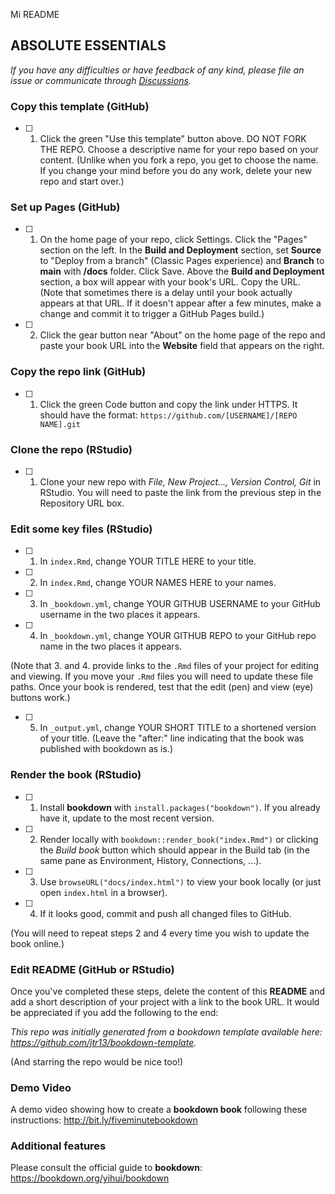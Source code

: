 Mi README

## ABSOLUTE ESSENTIALS

*If you have any difficulties or have feedback of any kind, please file an issue or communicate through [Discussions](https://github.com/jtr13/bookdown-template/discussions).*

### Copy this template (GitHub)

- [ ] 1. Click the green "Use this template" button above. DO NOT FORK THE REPO. Choose a descriptive name for your repo based on your content. (Unlike when you fork a repo, you get to choose the name. If you change your mind before you do any work, delete your new repo and start over.)

### Set up Pages (GitHub)

- [ ] 1. On the home page of your repo, click Settings. Click the "Pages" section on the left. In the **Build and Deployment** section, set **Source** to "Deploy from a branch" (Classic Pages experience) and **Branch** to **main** with **/docs** folder. Click Save. Above the **Build and Deployment** section, a box will appear with your book's URL. Copy the URL. (Note that sometimes there is a delay until your book actually appears at that URL. If it doesn't appear after a few minutes, make a change and commit it to trigger a GitHub Pages build.)	

- [ ] 2. Click the gear button near "About" on the home page of the repo and paste your book URL into the **Website** field that appears on the right.

### Copy the repo link (GitHub)

- [ ] 1. Click the green Code button and copy the link under HTTPS. It should have the format: `https://github.com/[USERNAME]/[REPO NAME].git`

### Clone the repo (RStudio)

- [ ] 1. Clone your new repo with *File, New Project..., Version Control, Git* in RStudio. You will need to paste the link from the previous step in the Repository URL box.

### Edit some key files (RStudio)

- [ ] 1. In `index.Rmd`, change YOUR TITLE HERE to your title.

- [ ] 2. In `index.Rmd`, change YOUR NAMES HERE to your names.

- [ ] 3. In `_bookdown.yml`, change YOUR GITHUB USERNAME to your GitHub username in the two places it appears.

- [ ] 4. In `_bookdown.yml`, change YOUR GITHUB REPO to your GitHub repo name in the two places it appears.

(Note that 3. and 4. provide links to the `.Rmd` files of your project for editing and viewing. If you move your `.Rmd` files you will need to update these file paths. Once your book is rendered, test that the edit (pen) and view (eye) buttons work.)

- [ ] 5. In `_output.yml`, change YOUR SHORT TITLE to a shortened version of your title. (Leave the "after:" line indicating that the book was published with bookdown as is.)

### Render the book (RStudio)

- [ ] 1. Install **bookdown** with `install.packages("bookdown")`. If you already have it, update to the most recent version.

- [ ] 2. Render locally with `bookdown::render_book("index.Rmd")` or clicking the *Build book* button which should appear in the Build tab (in the same pane as Environment, History, Connections, ...).

- [ ] 3. Use `browseURL("docs/index.html")` to view your book locally (or just open `index.html` in a browser).

- [ ] 4. If it looks good, commit and push all changed files to GitHub. 

(You will need to repeat steps 2 and 4 every time you wish to update the book online.)

### Edit README	(GitHub or RStudio)

Once you've completed these steps, delete the content of this **README** and add a short description of your project with a link to the book URL. It would be appreciated if you add the following to the end:	

*This repo was initially generated from a bookdown template available here: https://github.com/jtr13/bookdown-template.*

(And starring the repo would be nice too!)

### Demo Video

A demo video showing how to create a **bookdown book** following these instructions: http://bit.ly/fiveminutebookdown

### Additional features

Please consult the official guide to **bookdown**: https://bookdown.org/yihui/bookdown

